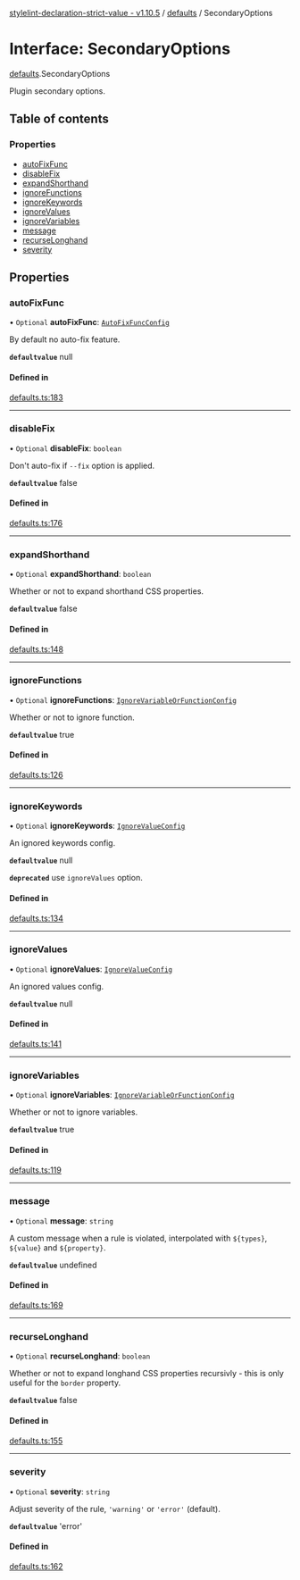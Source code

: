 [stylelint-declaration-strict-value - v1.10.5](../README.md) / [defaults](../modules/defaults.md) / SecondaryOptions

# Interface: SecondaryOptions

[defaults](../modules/defaults.md).SecondaryOptions

Plugin secondary options.

## Table of contents

### Properties

- [autoFixFunc](defaults.SecondaryOptions.md#autofixfunc)
- [disableFix](defaults.SecondaryOptions.md#disablefix)
- [expandShorthand](defaults.SecondaryOptions.md#expandshorthand)
- [ignoreFunctions](defaults.SecondaryOptions.md#ignorefunctions)
- [ignoreKeywords](defaults.SecondaryOptions.md#ignorekeywords)
- [ignoreValues](defaults.SecondaryOptions.md#ignorevalues)
- [ignoreVariables](defaults.SecondaryOptions.md#ignorevariables)
- [message](defaults.SecondaryOptions.md#message)
- [recurseLonghand](defaults.SecondaryOptions.md#recurselonghand)
- [severity](defaults.SecondaryOptions.md#severity)

## Properties

### autoFixFunc

• `Optional` **autoFixFunc**: [`AutoFixFuncConfig`](../modules/defaults.md#autofixfuncconfig)

By default no auto-fix feature.

**`defaultvalue`** null

#### Defined in

[defaults.ts:183](https://github.com/AndyOGo/stylelint-declaration-strict-value/blob/ed9d4e2/src/defaults.ts#L183)

___

### disableFix

• `Optional` **disableFix**: `boolean`

Don't auto-fix if `--fix` option is applied.

**`defaultvalue`** false

#### Defined in

[defaults.ts:176](https://github.com/AndyOGo/stylelint-declaration-strict-value/blob/ed9d4e2/src/defaults.ts#L176)

___

### expandShorthand

• `Optional` **expandShorthand**: `boolean`

Whether or not to expand shorthand CSS properties.

**`defaultvalue`** false

#### Defined in

[defaults.ts:148](https://github.com/AndyOGo/stylelint-declaration-strict-value/blob/ed9d4e2/src/defaults.ts#L148)

___

### ignoreFunctions

• `Optional` **ignoreFunctions**: [`IgnoreVariableOrFunctionConfig`](../modules/defaults.md#ignorevariableorfunctionconfig)

Whether or not to ignore function.

**`defaultvalue`** true

#### Defined in

[defaults.ts:126](https://github.com/AndyOGo/stylelint-declaration-strict-value/blob/ed9d4e2/src/defaults.ts#L126)

___

### ignoreKeywords

• `Optional` **ignoreKeywords**: [`IgnoreValueConfig`](../modules/defaults.md#ignorevalueconfig)

An ignored keywords config.

**`defaultvalue`** null

**`deprecated`** use `ignoreValues` option.

#### Defined in

[defaults.ts:134](https://github.com/AndyOGo/stylelint-declaration-strict-value/blob/ed9d4e2/src/defaults.ts#L134)

___

### ignoreValues

• `Optional` **ignoreValues**: [`IgnoreValueConfig`](../modules/defaults.md#ignorevalueconfig)

An ignored values config.

**`defaultvalue`** null

#### Defined in

[defaults.ts:141](https://github.com/AndyOGo/stylelint-declaration-strict-value/blob/ed9d4e2/src/defaults.ts#L141)

___

### ignoreVariables

• `Optional` **ignoreVariables**: [`IgnoreVariableOrFunctionConfig`](../modules/defaults.md#ignorevariableorfunctionconfig)

Whether or not to ignore variables.

**`defaultvalue`** true

#### Defined in

[defaults.ts:119](https://github.com/AndyOGo/stylelint-declaration-strict-value/blob/ed9d4e2/src/defaults.ts#L119)

___

### message

• `Optional` **message**: `string`

A custom message when a rule is violated, interpolated with `${types}`, `${value}` and `${property}`.

**`defaultvalue`** undefined

#### Defined in

[defaults.ts:169](https://github.com/AndyOGo/stylelint-declaration-strict-value/blob/ed9d4e2/src/defaults.ts#L169)

___

### recurseLonghand

• `Optional` **recurseLonghand**: `boolean`

Whether or not to expand longhand CSS properties recursivly - this is only useful for the `border` property.

**`defaultvalue`** false

#### Defined in

[defaults.ts:155](https://github.com/AndyOGo/stylelint-declaration-strict-value/blob/ed9d4e2/src/defaults.ts#L155)

___

### severity

• `Optional` **severity**: `string`

Adjust severity of the rule, `'warning'` or `'error'` (default).

**`defaultvalue`** 'error'

#### Defined in

[defaults.ts:162](https://github.com/AndyOGo/stylelint-declaration-strict-value/blob/ed9d4e2/src/defaults.ts#L162)
